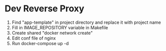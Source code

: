 # Dev Reverse Proxy

1) Find "app-template" in project directory and replace it with project name
2) Fill in IMAGE_REPOSITORY variable in Makefile
3) Create shared "docker network create"
4) Edit conf file of nginx
5) Run docker-compose up -d
